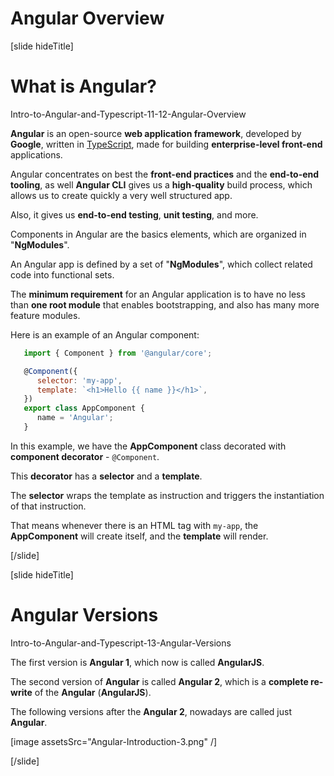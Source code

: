 # Angular Overview

[slide hideTitle]

# What is Angular?

Intro-to-Angular-and-Typescript-11-12-Angular-Overview

**Angular** is an open-source **web application framework**, developed by **Google**, written in [TypeScript](https://en.wikipedia.org/wiki/TypeScript), made for building **enterprise-level front-end** applications.

Angular concentrates on best the **front-end practices** and the **end-to-end tooling**, as well **Angular CLI** gives us a **high-quality** build process, which allows us to create quickly a very well structured app.

Also, it gives us **end-to-end testing**, **unit testing**, and more.

Components in Angular are the basics elements, which are organized in "**NgModules**".

An Angular app is defined by a set of "**NgModules**", which collect related code into functional sets.

The **minimum requirement** for an Angular application is to have no less than **one root module** that enables bootstrapping, and also has many more feature modules.

Here is an example of an Angular component:

```js
   import { Component } from '@angular/core';

   @Component({
      selector: 'my-app',
      template: `<h1>Hello {{ name }}</h1>`,
   })
   export class AppComponent {
      name = 'Angular';
   } 
```

In this example, we have the **AppComponent** class decorated with **component decorator** - `@Component`.

This **decorator** has a **selector** and a **template**.

The **selector** wraps the template as instruction and triggers the instantiation of that instruction.

That means whenever there is an HTML tag with `my-app`, the **AppComponent** will create itself, and the **template** will render.

[/slide]

[slide hideTitle]

# Angular Versions

Intro-to-Angular-and-Typescript-13-Angular-Versions

The first version is **Angular 1**, which now is called **AngularJS**.

The second version of **Angular** is called **Angular 2**, which is a **complete re-write** of the **Angular** (**AngularJS**).

The following versions after the **Angular 2**, nowadays are called just **Angular**.

[image assetsSrc="Angular-Introduction-3.png" /]

[/slide]
